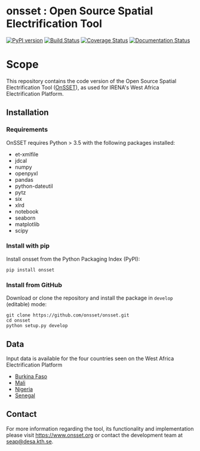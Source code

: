 onsset : Open Source Spatial Electrification Tool
=================================================

[![PyPI version](https://badge.fury.io/py/onsset.svg)](https://badge.fury.io/py/onsset)
[![Build Status](https://travis-ci.com/OnSSET/onsset.svg?branch=master)](https://travis-ci.com/OnSSET/onsset)
[![Coverage Status](https://coveralls.io/repos/github/OnSSET/onsset/badge.svg?branch=master)](https://coveralls.io/github/OnSSET/onsset?branch=master)
[![Documentation Status](https://readthedocs.org/projects/onsset/badge/?version=latest)](https://onsset.readthedocs.io/en/latest/?badge=latest)

# Scope

This repository contains the code version of the Open Source Spatial Electrification Tool
([OnSSET](http://www.onsset.org/)), as used for IRENA's West Africa Electrification Platform.

## Installation

### Requirements

OnSSET requires Python > 3.5 with the following packages installed:
- et-xmlfile
- jdcal
- numpy
- openpyxl
- pandas
- python-dateutil
- pytz
- six
- xlrd
- notebook
- seaborn
- matplotlib
- scipy

### Install with pip

Install onsset from the Python Packaging Index (PyPI):

```
pip install onsset
```

### Install from GitHub

Download or clone the repository and install the package in `develop`
(editable) mode:

```
git clone https://github.com/onsset/onsset.git
cd onsset
python setup.py develop
```

## Data
Input data is available for the four countries seen on the West Africa Electrification Platform
- [Burkina Faso](https://drive.google.com/drive/folders/1zmNHojgQYT_3AYmxeWQ12WwunGngtSyJ)
- [Mali](https://drive.google.com/drive/folders/1a8a35fW3jiDgdq43BK8v9qFUW1fIj56K)
- [Nigeria](https://drive.google.com/drive/folders/1N2fOnIMD_P-FsgvsJIvxj7CJDESedUIL)
- [Senegal](https://drive.google.com/drive/folders/17SaDTLyvjBm64fOs3Iai6awuvHaFBy-Z)


## Contact
For more information regarding the tool, its functionality and implementation
please visit https://www.onsset.org or contact the development team
at seap@desa.kth.se.
